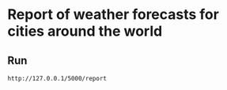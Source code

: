 # Report of weather forecasts for cities around the world

## Run 
```
http://127.0.0.1/5000/report
```
